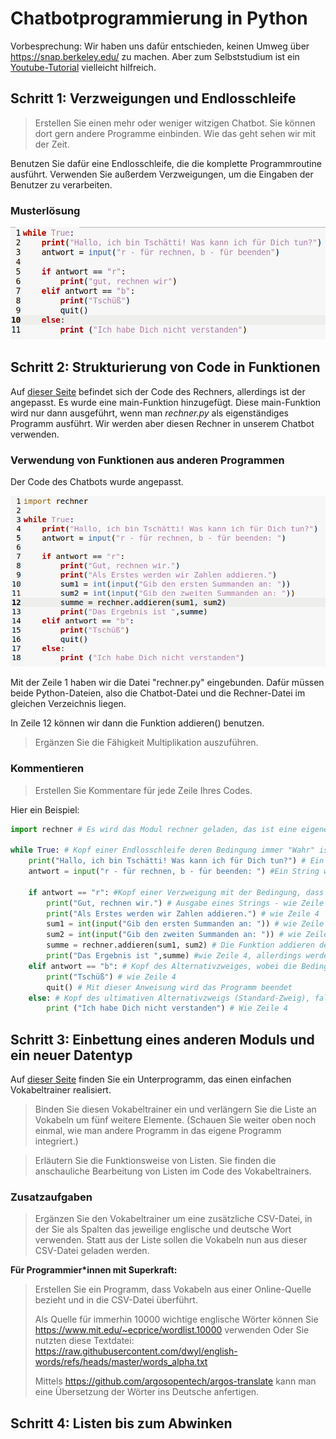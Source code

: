 Chatbotprogrammierung in Python
===========

Vorbesprechung: Wir haben uns dafür entschieden, keinen Umweg über https://snap.berkeley.edu/ zu machen. Aber zum Selbststudium ist ein [Youtube-Tutorial](https://www.youtube.com/watch?v=kSLnwUuE3Xg) vielleicht hilfreich.


## Schritt 1: Verzweigungen und Endlosschleife

> Erstellen Sie einen mehr oder weniger witzigen Chatbot. Sie können dort gern andere Programme einbinden. Wie das geht sehen wir mit der Zeit.

Benutzen Sie dafür eine Endlosschleife, die die komplette Programmroutine ausführt. Verwenden Sie außerdem Verzweigungen, um die Eingaben der Benutzer zu verarbeiten.

### Musterlösung

![](CHATBOT_Schritt1.png)

## Schritt 2: Strukturierung von Code in Funktionen

Auf [dieser Seite](./rechner.md) befindet sich der Code des Rechners, allerdings ist der angepasst. Es wurde eine main-Funktion hinzugefügt. Diese main-Funktion wird nur dann ausgeführt, wenn man *rechner.py* als eigenständiges Programm ausführt. Wir werden aber diesen Rechner in unserem Chatbot verwenden.

### Verwendung von Funktionen aus anderen Programmen

Der Code des Chatbots wurde angepasst.

![](CHATBOT_Schritt2.png)

Mit der Zeile 1 haben wir die Datei "rechner.py" eingebunden. Dafür müssen beide Python-Dateien, also die Chatbot-Datei und die Rechner-Datei im gleichen Verzeichnis liegen.

In Zeile 12 können wir dann die Funktion addieren() benutzen.

> Ergänzen Sie die Fähigkeit Multiplikation auszuführen.

### Kommentieren

> Erstellen Sie Kommentare für jede Zeile Ihres Codes.

Hier ein Beispiel:

~~~python
import rechner # Es wird das Modul rechner geladen, das ist eine eigene Python-Datei rechner.py

while True: # Kopf einer Endlosschleife deren Bedingung immer "Wahr" ist
    print("Hallo, ich bin Tschätti! Was kann ich für Dich tun?") # Ein String wird durch die Print-Anweisung ausgegeben
    antwort = input("r - für rechnen, b - für beenden: ") #Ein String wird ausgegeben und damit um eine Eingabe gebeten, die als Wert der Variable antwort zugewiesen wird

    if antwort == "r": #Kopf einer Verzweigung mit der Bedingung, dass der Wert der Variable gleich dem String "r" ist
        print("Gut, rechnen wir.") # Ausgabe eines Strings - wie Zeile 4
        print("Als Erstes werden wir Zahlen addieren.") # wie Zeile 4
        sum1 = int(input("Gib den ersten Summanden an: ")) # wie Zeile 5, allerdings wird die Eingabe vor der Zuweiseung in ein Integer umgewandelt
        sum2 = int(input("Gib den zweiten Summanden an: ")) # wie Zeile 10
        summe = rechner.addieren(sum1, sum2) # Die Funktion addieren des externen Moduls rechner wir aufgerufen. Ihr werden zwei Variablen als Parameter übergeben
        print("Das Ergebnis ist ",summe) #wie Zeile 4, allerdings werden mehrere unterschiedliche Datentypen aneinander gereiht - der Wert von summe ist ein Integer
    elif antwort == "b": # Kopf des Alternativzweiges, wobei die Bedingung prüft, ob der Wert der Variable "antwort" gleich "b" ist
        print("Tschüß") # wie Zeile 4
        quit() # Mit dieser Anweisung wird das Programm beendet
    else: # Kopf des ultimativen Alternativzweigs (Standard-Zweig), falls alle Bedingungen unerfüllt sind
        print ("Ich habe Dich nicht verstanden") # Wie Zeile 4
~~~

## Schritt 3: Einbettung eines anderen Moduls und ein neuer Datentyp

Auf [dieser Seite](./vokabeltrainer.md) finden Sie ein Unterprogramm, das einen einfachen Vokabeltrainer realisiert. 

> Binden Sie diesen Vokabeltrainer ein und verlängern Sie die Liste an Vokabeln um fünf weitere Elemente. (Schauen Sie weiter oben noch einmal, wie man andere Programm in das eigene Programm integriert.)

> Erläutern Sie die Funktionsweise von Listen. Sie finden die anschauliche Bearbeitung von Listen im Code des Vokabeltrainers.

### Zusatzaufgaben

> Ergänzen Sie den Vokabeltrainer um eine zusätzliche CSV-Datei, in der Sie als Spalten das jeweilige englische und deutsche Wort verwenden. Statt aus der Liste sollen die Vokabeln nun aus dieser CSV-Datei geladen werden.

**Für Programmier\*innen mit Superkraft:**

> Erstellen Sie ein Programm, dass Vokabeln aus einer Online-Quelle bezieht und in die CSV-Datei überführt.
>
> Als Quelle für immerhin 10000 wichtige englische Wörter können Sie https://www.mit.edu/~ecprice/wordlist.10000 verwenden
> Oder Sie nutzten diese Textdatei: https://raw.githubusercontent.com/dwyl/english-words/refs/heads/master/words_alpha.txt
>
> Mittels https://github.com/argosopentech/argos-translate kann man eine Übersetzung der Wörter ins Deutsche anfertigen.

## Schritt 4: Listen bis zum Abwinken

[](08_komplexe_Datentypen.md)
